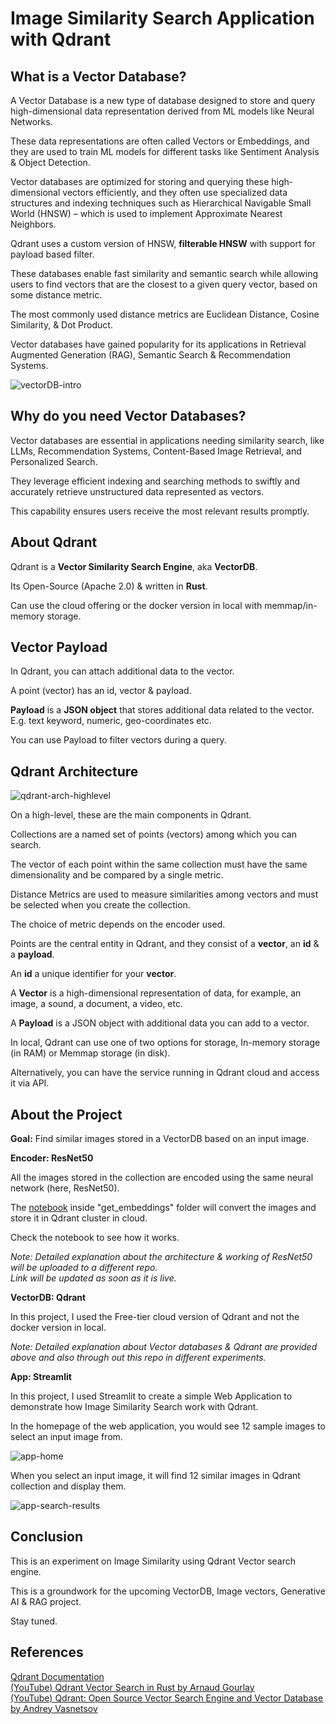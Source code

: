 # Image Similarity Search Application with Qdrant  

## What is a Vector Database?  

A Vector Database is a new type of database designed to store and query high-dimensional data representation derived from ML models like Neural Networks.

These data representations are often called Vectors or Embeddings, and they are used to train ML models for different tasks like Sentiment Analysis & Object Detection.

Vector databases are optimized for storing and querying these high-dimensional vectors efficiently, and they often use specialized data structures and indexing techniques such as Hierarchical Navigable Small World (HNSW) – which is used to implement Approximate Nearest Neighbors.

Qdrant uses a custom version of HNSW, **filterable HNSW** with support for payload based filter.

These databases enable fast similarity and semantic search while allowing users to find vectors that are the closest to a given query vector, based on some distance metric. 

The most commonly used distance metrics are Euclidean Distance, Cosine Similarity, & Dot Product.

Vector databases have gained popularity for its applications in Retrieval Augmented Generation (RAG), Semantic Search & Recommendation Systems.

![vectorDB-intro](./assets/img/vectorDB-intro.png)

## Why do you need Vector Databases?  

Vector databases are essential in applications needing similarity search, like LLMs, Recommendation Systems, Content-Based Image Retrieval, and Personalized Search. 

They leverage efficient indexing and searching methods to swiftly and accurately retrieve unstructured data represented as vectors. 

This capability ensures users receive the most relevant results promptly.

## About Qdrant  

Qdrant is a **Vector Similarity Search Engine**, aka **VectorDB**.

Its Open-Source (Apache 2.0) & written in **Rust**.

Can use the cloud offering or the docker version in local with memmap/in-memory storage.

## Vector Payload  

In Qdrant, you can attach additional data to the vector.

A point (vector) has an id, vector & payload.

**Payload** is a **JSON object** that stores additional data related to the vector. E.g. text keyword, numeric, geo-coordinates etc.

You can use Payload to filter vectors during a query.

## Qdrant Architecture  

![qdrant-arch-highlevel](./assets/img/qdrant-arch-highlevel.png)

On a high-level, these are the main components in Qdrant.

Collections are a named set of points (vectors) among which you can search.

The vector of each point within the same collection must have the same dimensionality and be compared by a single metric.

Distance Metrics are used to measure similarities among vectors and must be selected when you create the collection. 

The choice of metric depends on the encoder used.

Points are the central entity in Qdrant, and they consist of a **vector**, an **id** & a **payload**.

An **id** a unique identifier for your **vector**.

A **Vector** is a high-dimensional representation of data, for example, an image, a sound, a document, a video, etc.

A **Payload** is a JSON object with additional data you can add to a vector.

In local, Qdrant can use one of two options for storage, In-memory storage (in RAM) or Memmap storage (in disk).

Alternatively, you can have the service running in Qdrant cloud and access it via API.

## About the Project

**Goal:** Find similar images stored in a VectorDB based on an input image.

**Encoder: ResNet50**

All the images stored in the collection are encoded using the same neural network (here, ResNet50).

The [notebook](https://github.com/rrsankar/All-About-VectorDB/blob/main/2-Image-Similarity-Search-App-with-Qdrant/get_embeddings/store_embeddings.ipynb) inside "get_embeddings" folder will convert the images and store it in Qdrant cluster in cloud. 

Check the notebook to see how it works.

*Note: Detailed explanation about the architecture & working of ResNet50 will be uploaded to a different repo.*  
*Link will be updated as soon as it is live.*

**VectorDB: Qdrant**

In this project, I used the Free-tier cloud version of Qdrant and not the docker version in local.

*Note: Detailed explanation about Vector databases & Qdrant are provided above and also through out this repo in different experiments.*

**App: Streamlit**

In this project, I used Streamlit to create a simple Web Application to demonstrate how Image Similarity Search work with Qdrant.

In the homepage of the web application, you would see 12 sample images to select an input image from.

![app-home](./assets/img/app-home.png)  

When you select an input image, it will find 12 similar images in Qdrant collection and display them.

![app-search-results](./assets/img/app-search-results.png)  

## Conclusion

This is an experiment on Image Similarity using Qdrant Vector search engine.

This is a groundwork for the upcoming VectorDB, Image vectors, Generative AI & RAG project.

Stay tuned.

## References

[Qdrant Documentation](https://qdrant.tech/documentation/concepts)  
[(YouTube) Qdrant Vector Search in Rust by Arnaud Gourlay](https://www.youtube.com/watch?v=2cGM1fEbWJQ)  
[(YouTube) Qdrant: Open Source Vector Search Engine and Vector Database by Andrey Vasnetsov](https://www.youtube.com/watch?v=bU38Ovdh3NY)
